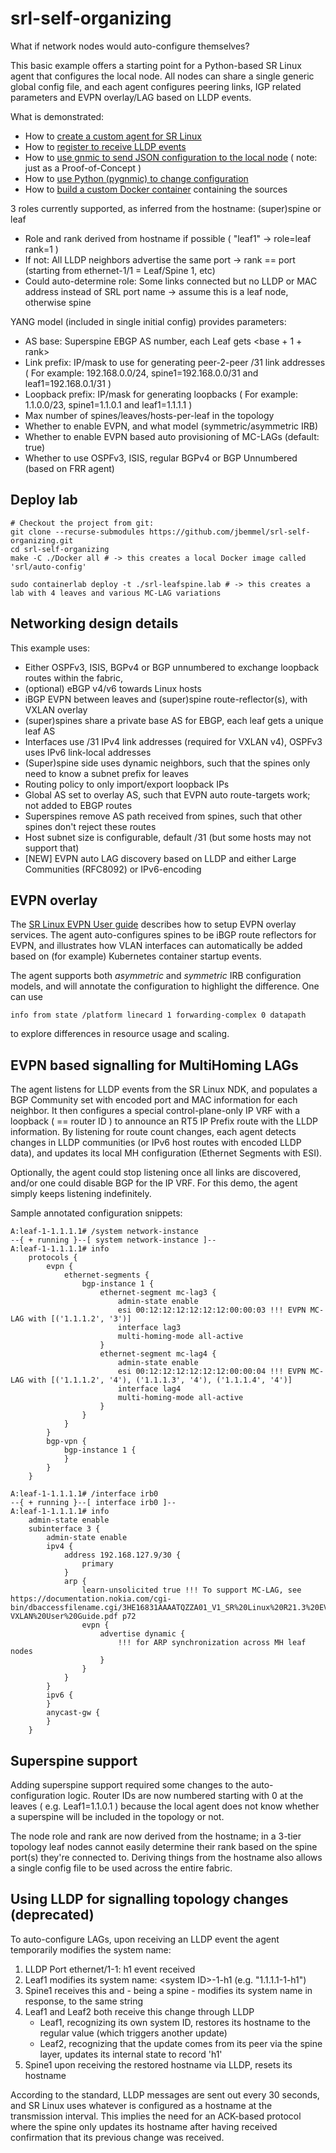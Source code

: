 # srl-self-organizing

What if network nodes would auto-configure themselves?

This basic example offers a starting point for a Python-based SR Linux agent that configures the local node.
All nodes can share a single generic global config file, and each agent configures peering links, IGP related parameters and EVPN overlay/LAG based on LLDP events.

What is demonstrated:
* How to [create a custom agent for SR Linux](https://github.com/jbemmel/srl-self-organizing/tree/main/src/auto-config-agent)
* How to [register to receive LLDP events](https://github.com/jbemmel/srl-self-organizing/blob/main/src/auto-config-agent/auto-config-agent.py#L57)
* How to [use gnmic to send JSON configuration to the local node](https://github.com/jbemmel/srl-self-organizing/blob/main/src/auto-config-agent/scripts/gnmic-configure-interface.sh) ( note: just as a Proof-of-Concept )
* How to [use Python (pygnmic) to change configuration](https://github.com/jbemmel/srl-self-organizing/blob/main/src/auto-config-agent/auto-config-agent.py#L458)
* How to [build a custom Docker container](https://github.com/jbemmel/srl-self-organizing/tree/main/Docker) containing the sources

3 roles currently supported, as inferred from the hostname: (super)spine or leaf
* Role and rank derived from hostname if possible ( "leaf1" -> role=leaf rank=1 )
* If not: All LLDP neighbors advertise the same port -> rank == port (starting from ethernet-1/1 = Leaf/Spine 1, etc)
* Could auto-determine role: Some links connected but no LLDP or MAC address instead of SRL port name -> assume this is a leaf node, otherwise spine

YANG model (included in single initial config) provides parameters:
* AS base: Superspine EBGP AS number, each Leaf gets <base + 1 + rank>
* Link prefix: IP/mask to use for generating peer-2-peer /31 link addresses 
  ( For example: 192.168.0.0/24, spine1=192.168.0.0/31 and leaf1=192.168.0.1/31 )
* Loopback prefix: IP/mask for generating loopbacks
  ( For example: 1.1.0.0/23, spine1=1.1.0.1 and leaf1=1.1.1.1 )
* Max number of spines/leaves/hosts-per-leaf in the topology
* Whether to enable EVPN, and what model (symmetric/asymmetric IRB)
* Whether to enable EVPN based auto provisioning of MC-LAGs (default: true)
* Whether to use OSPFv3, ISIS, regular BGPv4 or BGP Unnumbered (based on FRR agent)

## Deploy lab
```
# Checkout the project from git:
git clone --recurse-submodules https://github.com/jbemmel/srl-self-organizing.git
cd srl-self-organizing
make -C ./Docker all # -> this creates a local Docker image called 'srl/auto-config'

sudo containerlab deploy -t ./srl-leafspine.lab # -> this creates a lab with 4 leaves and various MC-LAG variations
```

## Networking design details
This example uses:
* Either OSPFv3, ISIS, BGPv4 or BGP unnumbered to exchange loopback routes within the fabric, 
* (optional) eBGP v4/v6 towards Linux hosts
* iBGP EVPN between leaves and (super)spine route-reflector(s), with VXLAN overlay
* (super)spines share a private base AS for EBGP, each leaf gets a unique leaf AS
* Interfaces use /31 IPv4 link addresses (required for VXLAN v4), OSPFv3 uses IPv6 link-local addresses
* (Super)spine side uses dynamic neighbors, such that the spines only need to know a subnet prefix for leaves
* Routing policy to only import/export loopback IPs
* Global AS set to overlay AS, such that EVPN auto route-targets work; not added to EBGP routes
* Superspines remove AS path received from spines, such that other spines don't reject these routes
* Host subnet size is configurable, default /31 (but some hosts may not support that)
* [NEW] EVPN auto LAG discovery based on LLDP and either Large Communities (RFC8092) or IPv6-encoding

## EVPN overlay
The [SR Linux EVPN User guide](https://documentation.nokia.com/cgi-bin/dbaccessfilename.cgi/3HE16831AAAATQZZA01_V1_SR%20Linux%20R21.3%20EVPN-VXLAN%20User%20Guide.pdf) describes how to setup EVPN overlay services. The agent auto-configures spines to be iBGP route reflectors for EVPN, and illustrates how VLAN interfaces can automatically be added based on (for example) Kubernetes container startup events.

The agent supports both *asymmetric* and *symmetric* IRB configuration models, and will annotate the configuration to highlight the difference.
One can use 
```
info from state /platform linecard 1 forwarding-complex 0 datapath
```
to explore differences in resource usage and scaling.

## EVPN based signalling for MultiHoming LAGs
The agent listens for LLDP events from the SR Linux NDK, and populates a BGP Community set with encoded port and MAC information for each neighbor.
It then configures a special control-plane-only IP VRF with a loopback ( == router ID ) to announce an RT5 IP Prefix route with the LLDP information.
By listening for route count changes, each agent detects changes in LLDP communities (or IPv6 host routes with encoded LLDP data), and updates its local MH configuration (Ethernet Segments with ESI).

Optionally, the agent could stop listening once all links are discovered, and/or one could disable BGP for the IP VRF. For this demo, the agent simply keeps listening indefinitely.

Sample annotated configuration snippets:
```
A:leaf-1-1.1.1.1# /system network-instance                                                                                                                                                                         
--{ + running }--[ system network-instance ]--                                                                                                                                                                     
A:leaf-1-1.1.1.1# info                                                                                                                                                                                             
    protocols {
        evpn {
            ethernet-segments {
                bgp-instance 1 {
                    ethernet-segment mc-lag3 {
                        admin-state enable
                        esi 00:12:12:12:12:12:12:00:00:03 !!! EVPN MC-LAG with [('1.1.1.2', '3')]
                        interface lag3
                        multi-homing-mode all-active
                    }
                    ethernet-segment mc-lag4 {
                        admin-state enable
                        esi 00:12:12:12:12:12:12:00:00:04 !!! EVPN MC-LAG with [('1.1.1.2', '4'), ('1.1.1.3', '4'), ('1.1.1.4', '4')]
                        interface lag4
                        multi-homing-mode all-active
                    }
                }
            }
        }
        bgp-vpn {
            bgp-instance 1 {
            }
        }
    }
```

```
A:leaf-1-1.1.1.1# /interface irb0                                                                                                                                                                                  
--{ + running }--[ interface irb0 ]--                                                                                                                                                                              
A:leaf-1-1.1.1.1# info                                                                                                                                                                                             
    admin-state enable
    subinterface 3 {
        admin-state enable
        ipv4 {
            address 192.168.127.9/30 {
                primary
            }
            arp {
                learn-unsolicited true !!! To support MC-LAG, see https://documentation.nokia.com/cgi-bin/dbaccessfilename.cgi/3HE16831AAAATQZZA01_V1_SR%20Linux%20R21.3%20EVPN-VXLAN%20User%20Guide.pdf p72
                evpn {
                    advertise dynamic {
                        !!! for ARP synchronization across MH leaf nodes
                    }
                }
            }
        }
        ipv6 {
        }
        anycast-gw {
        }
    }
```

## Superspine support
Adding superspine support required some changes to the auto-configuration logic. Router IDs are now numbered starting with 0 at the leaves ( e.g. Leaf1=1.1.0.1 )
because the local agent does not know whether a superspine will be included in the topology or not.

The node role and rank are now derived from the hostname; in a 3-tier topology leaf nodes cannot easily determine their rank based on the spine port(s) they're connected to.
Deriving things from the hostname also allows a single config file to be used across the entire fabric.

## Using LLDP for signalling topology changes (deprecated)
To auto-configure LAGs, upon receiving an LLDP event the agent temporarily modifies the system name:
1. LLDP Port ethernet/1-1: h1 event received
2. Leaf1 modifies its system name: \<system ID\>-1-h1 (e.g. "1.1.1.1-1-h1")
3. Spine1 receives this and - being a spine - modifies its system name in response, to the same string
4. Leaf1 and Leaf2 both receive this change through LLDP
   + Leaf1, recognizing its own system ID, restores its hostname to the regular value (which triggers another update)
   + Leaf2, recognizing that the update comes from its peer via the spine layer, updates its internal state to record 'h1'
5. Spine1 upon receiving the restored hostname via LLDP, resets its hostname

According to the standard, LLDP messages are sent out every 30 seconds, and SR Linux uses whatever is configured as a hostname at the transmission interval. This implies the need for an ACK-based protocol where the spine only updates its hostname after having received confirmation that its previous change was received.
